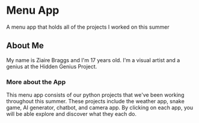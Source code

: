 # Menu App
 A menu app that holds all of the projects I worked on this summer
 
## About Me
My name is Ziaire Braggs and I'm 17 years old. I'm a visual artist and a genius at the Hidden Genius Project.

### More about the App
This menu app consists of our python projects that we've been working throughout this summer. These projects include the weather app, snake game, AI generator, chatbot, and camera app. By clicking on each app, you will be able explore and discover what they each do.
